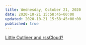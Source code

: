 ```yaml
---
title: Wednesday, October 21, 2020
date: 2020-10-21 15:58:45+00:00
updated: 2020-10-21 15:58:45+00:00
published: true
---
```


[Little Outliner and rssCloud?](/little-outliner-and-rsscloud/)

